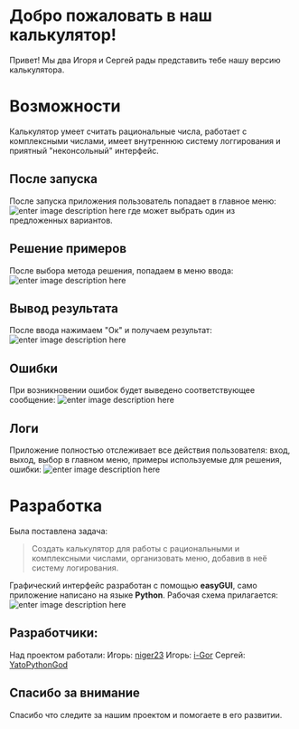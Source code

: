 # Добро пожаловать в наш калькулятор!

Привет! Мы два Игоря и Сергей рады представить тебе нашу версию калькулятора.


# Возможности

Калькулятор умеет считать рациональные числа, работает с комплексными числами, имеет внутреннюю систему логгирования и приятный "неконсольный" интерфейс.

## После запуска

После запуска приложения пользователь попадает в главное меню:
![enter image description here](https://i.ibb.co/GxBSCvk/main-menu.jpg)
где может выбрать один из предложенных вариантов.

## Решение примеров
После выбора метода решения, попадаем в меню ввода:
![enter image description here](https://i.ibb.co/JpKGGNq/user-input.jpg)

## Вывод результата
После ввода нажимаем "Ок" и получаем результат:
![enter image description here](https://i.ibb.co/HB65sbN/ration-result.jpg)

## Ошибки

При возникновении ошибок будет выведено соответствующее сообщение:
![enter image description here](https://i.ibb.co/3TqKTjz/work-in-error.jpg)

## Логи
Приложение полностью отслеживает все действия пользователя: вход, выход, выбор в главном меню, примеры используемые для решения, ошибки:
![enter image description here](https://i.ibb.co/V2mfcBG/logs.jpg)



# Разработка

Была поставлена задача:
> Создать калькулятор для работы с рациональными и 
комплексными числами, организовать меню, добавив в неё 
систему логирования.

Графический интерфейс разработан с помощью **easyGUI**, само приложение написано на языке **Python**.
Рабочая схема прилагается:
![enter image description here](https://i.ibb.co/FqtkQpb/2022-11-14-125759426.png)


## Разработчики:

Над проектом работали:
Игорь: [niger23](https://github.com/niger23)
Игорь: [i-Gor](https://github.com/igorkunovski)
Сергей:  [YatoPythonGod](https://github.com/YatoPythonGod)

## Спасибо за внимание

Спасибо что следите за нашим проектом и помогаете в его развитии.

